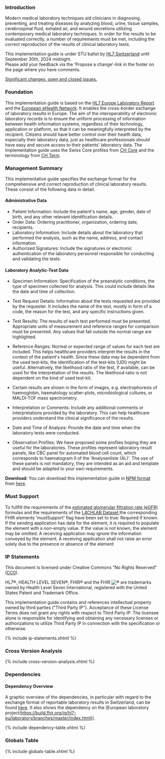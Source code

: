 <!-- markdownlint-disable MD033 MD041 MD045 -->

### Introduction

Modern medical laboratory techniques aid clinicians in diagnosing, preventing, and treating diseases by analyzing blood, urine, tissue samples, cerebrospinal fluid, exhaled air, and wound secretions utilizing contemporary medical laboratory techniques. In order for the results to be evaluated correctly, a number of requirements must be met, including the correct reproduction of the results of clinical laboratory tests.

<div markdown="1" class="stu-note">

This implementation guide is under STU ballot by [HL7 Switzerland](https://www.hl7.ch/) until September 30th, 2024 midnight.   
Please add your feedback via the ‘Propose a change’-link in the footer on the page where you have comments. 

[Significant changes, open and closed issues.](https://build.fhir.org/ig/hl7ch/ch-lab-report/changelog.html)

</div>

### Foundation

This implementation guide is based on the [HL7 Europe Laboratory Report](https://build.fhir.org/ig/hl7-eu/laboratory/branches/master/index.html) and the [European eHealth Network](https://health.ec.europa.eu/document/download/9ab6711a-b4b3-4254-85c1-5204e9e9a594_en?filename=ehealth_ehn-lab-results-guideline_releasenotes_en.pdf). It enables the cross-border exchange of laboratory results in Europe. The aim of the interoperability of electronic laboratory records is to ensure the uniform processing of information between health information systems, regardless of their technology, application or platform, so that it can be meaningfully interpreted by the recipient. Citizens should have better control over their health data, especially their laboratory data, just as healthcare professionals should have easy and secure access to their patients' laboratory data.
The Implementation guide uses the Swiss Core profiles from [CH Core](http://fhir.ch/ig/ch-core/index.html) and the terminology from [CH Term](http://fhir.ch/ig/ch-epr-term/index.html).

### Management Summary

This implementation guide specifies the exchange format for the comprehensive and correct reproduction of clinical laboratory results. These consist of the following data in detail:

#### Administrative Data

* Patient Information: Include the patient's name, age, gender, date of birth, and any other relevant identification details.
* Order Data: Ordering practitioner, organization, ordering date, recipients.
* Laboratory Information: Include details about the laboratory that performed the analysis, such as the name, address, and contact information.
* Authorized Signatures: Include the signatures or electronic authentication of the laboratory personnel responsible for conducting and validating the tests.

#### Laboratory Analytic-Test Data

* Specimen Information: Specification of the preanalytic conditions, the type of specimen collected for analysis. This could include details like the date and time of collection.
* Test Request Details: Information about the tests requested are provided by the requester. It includes the name of the test, mostly in form of a code, the reason for the test, and any specific instructions given.
* Test Results: The results of each test performed must be presented. Appropriate units of measurement and reference ranges for comparison must be presented. Any values that fall outside the normal range are highlighted.
* Reference Ranges: Normal or expected range of values for each test are included. This helps healthcare providers interpret the results in the context of the patient's health. Since these data may be dependent from the used test-kits, the identification of the test-kits (UDI) might be useful. Alternatively, the likelihood ratio of the test, if available, can be used for the interpretation of the results. The likelihood ratio is not dependent on the kind of used test-kit.

* Certain results are shown in the form of images, e.g. electrophoresis of haemoglobin, haematology scatter-plots, microbiological cultures, or MALDI-TOF mass spectrometry.

* Interpretation or Comments: Include any additional comments or interpretations provided by the laboratory. This can help healthcare providers understand the clinical significance of the results.

* Date and Time of Analysis: Provide the date and time when the laboratory tests were conducted.

* Observation Profiles: We have proposed some profiles hoping they are useful for the laboratories. These profiles represent laboratory result panels, like CBC panel for automated blood cell count, which corresponds to haematogram II of the 'Analysenliste (AL)'. The use of these panels is not mandatory, they are intended as an aid and template and should be adapted to your own requirements.

**Download**: You can download this implementation guide in [NPM format](https://confluence.hl7.org/display/FHIR/NPM+Package+Specification) from [here](package.tgz).

### Must Support

To fullfill the requirements of the [estimated glomerular filtration rate (eGFR)](https://www.zkidney.com/mdrd-main) formulas and the requirements of the [L4CHLAB Dataset ](https://www.famh.ch/qualitaet-sicherheit/l4chlab-dataset/) the corresponding FHIR elements 'mustSupport' flag have been set to true: Required if known. If the sending application has data for the element, it is required to populate the element with a non-empty value. If the value is not known, the element may be omitted. A receiving application may ignore the information conveyed by the element. A receiving application shall not raise an error solely due to the presence or absence of the element

### IP Statements

This document is licensed under Creative Commons "No Rights Reserved" ([CC0](https://creativecommons.org/publicdomain/zero/1.0/)).

HL7®, HEALTH LEVEL SEVEN®, FHIR® and the FHIR <img src="icon-fhir-16.png" style="float: none; margin: 0px; padding: 0px; vertical-align: bottom"/>&reg; are trademarks owned by Health Level Seven International, registered with the United States Patent and Trademark Office.

This implementation guide contains and references intellectual property owned by third parties ("Third Party IP"). Acceptance of these License Terms does not grant any rights with respect to Third Party IP. The licensee alone is responsible for identifying and obtaining any necessary licenses or authorizations to utilize Third Party IP in connection with the specification or otherwise.

{% include ip-statements.xhtml %}

### Cross Version Analysis

{% include cross-version-analysis.xhtml %}

### Dependencies

#### Dependency Overview

A graphic overview of the dependencies, in particular with regard to the exchange format of reportable laboratory results in Switzerland, can be found [here](https://fhir.ch/ig/ch-elm/index.html#dependency-overview). It also shows the dependency on the [European laboratory project(https://build.fhir.org/ig/hl7-eu/laboratory/branches/master/index.html)].

{% include dependency-table.xhtml %}

### Globals Table

{% include globals-table.xhtml %}
